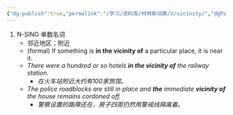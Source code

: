 ```yaml
---
{"dg-publish":true,"permalink":"/学习/资料库/柯林斯词典/V/vicinity/","dgPassFrontmatter":true}
---
```


1. N-SING 单数名词
	- 邻近地区；附近
	- (formal) If something is **in the vicinity of** a particular place, it is near it.
	- *There were a hundred or so hotels **in the vicinity of** the railway station.*
		- *在火车站附近大约有100家旅馆。*
	- *The police roadblocks are still in place and **the** immediate **vicinity of** the house remains cordoned off.*
		- *警察设置的路障还在，房子四周仍然用警戒线隔离着。*